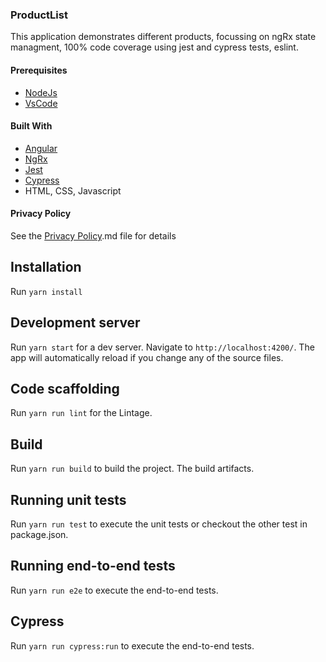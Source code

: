 ###  ProductList

This application demonstrates different products, focussing on ngRx state managment, 100% code coverage using jest and cypress tests, eslint.


#### Prerequisites
* [NodeJs](https://nodejs.org/en/download/)
* [VsCode](https://code.visualstudio.com/)

#### Built With

* [Angular](https://angular.io/)
* [NgRx](https://ngrx.io/)
* [Jest](https://jestjs.io/)
* [Cypress](https://www.cypress.io/)
* HTML, CSS, Javascript


#### Privacy Policy

See the [Privacy Policy](Privacy%20Policy.md).md file for details

## Installation

Run `yarn install`

## Development server

Run `yarn start` for a dev server. Navigate to `http://localhost:4200/`. The app will automatically reload if you change any of the source files.

## Code scaffolding

Run `yarn run lint` for the Lintage.

## Build

Run `yarn run build` to build the project. The build artifacts.

## Running unit tests

Run `yarn run test` to execute the unit tests or checkout the other test in package.json.

## Running end-to-end tests

Run `yarn run e2e` to execute the end-to-end tests.

## Cypress

Run `yarn run cypress:run` to execute the end-to-end tests.

